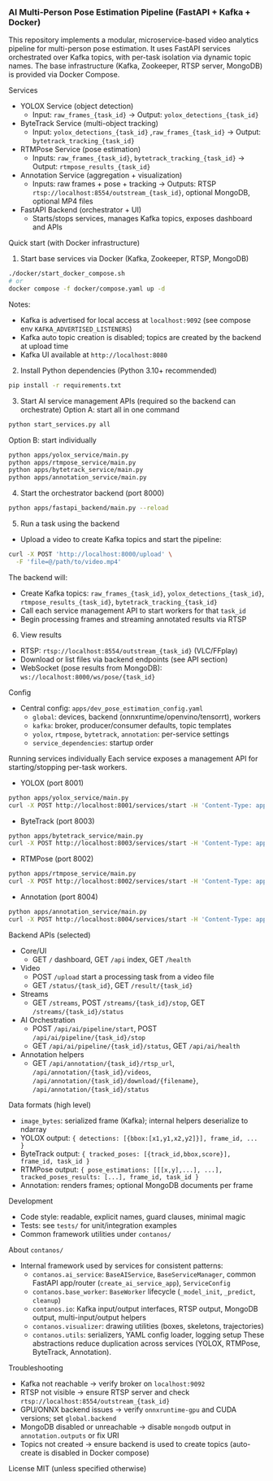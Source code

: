 ### AI Multi-Person Pose Estimation Pipeline (FastAPI + Kafka + Docker)

This repository implements a modular, microservice-based video analytics pipeline for multi-person pose estimation. It
uses FastAPI services orchestrated over Kafka topics, with per-task isolation via dynamic topic names. The base
infrastructure (Kafka, Zookeeper, RTSP server, MongoDB) is provided via Docker Compose.

Services

- YOLOX Service (object detection)
    - Input: `raw_frames_{task_id}` → Output: `yolox_detections_{task_id}`
- ByteTrack Service (multi-object tracking)
    - Input: `yolox_detections_{task_id}` ,`raw_frames_{task_id}`  → Output: `bytetrack_tracking_{task_id}`
- RTMPose Service (pose estimation)
    - Inputs: `raw_frames_{task_id}`, `bytetrack_tracking_{task_id}` → Output: `rtmpose_results_{task_id}`
- Annotation Service (aggregation + visualization)
    - Inputs: raw frames + pose + tracking → Outputs: RTSP `rtsp://localhost:8554/outstream_{task_id}`, optional
      MongoDB, optional MP4 files
- FastAPI Backend (orchestrator + UI)
    - Starts/stops services, manages Kafka topics, exposes dashboard and APIs

Quick start (with Docker infrastructure)

1) Start base services via Docker (Kafka, Zookeeper, RTSP, MongoDB)

```bash
./docker/start_docker_compose.sh
# or
docker compose -f docker/compose.yaml up -d
```

Notes:

- Kafka is advertised for local access at `localhost:9092` (see compose env `KAFKA_ADVERTISED_LISTENERS`)
- Kafka auto topic creation is disabled; topics are created by the backend at upload time
- Kafka UI available at `http://localhost:8080`

2) Install Python dependencies (Python 3.10+ recommended)

```bash
pip install -r requirements.txt
```

3) Start AI service management APIs (required so the backend can orchestrate)
   Option A: start all in one command

```bash
python start_services.py all
```

Option B: start individually

```bash
python apps/yolox_service/main.py
python apps/rtmpose_service/main.py
python apps/bytetrack_service/main.py
python apps/annotation_service/main.py
```

4) Start the orchestrator backend (port 8000)

```bash
python apps/fastapi_backend/main.py --reload
```

5) Run a task using the backend

- Upload a video to create Kafka topics and start the pipeline:

```bash
curl -X POST 'http://localhost:8000/upload' \
  -F 'file=@/path/to/video.mp4'
```

The backend will:

- Create Kafka topics: `raw_frames_{task_id}`, `yolox_detections_{task_id}`, `rtmpose_results_{task_id}`,
  `bytetrack_tracking_{task_id}`
- Call each service management API to start workers for that `task_id`
- Begin processing frames and streaming annotated results via RTSP

6) View results

- RTSP: `rtsp://localhost:8554/outstream_{task_id}` (VLC/FFplay)
- Download or list files via backend endpoints (see API section)
- WebSocket (pose results from MongoDB): `ws://localhost:8000/ws/pose/{task_id}`

Config

- Central config: `apps/dev_pose_estimation_config.yaml`
    - `global`: devices, backend (onnxruntime/openvino/tensorrt), workers
    - `kafka`: broker, producer/consumer defaults, topic templates
    - `yolox`, `rtmpose`, `bytetrack`, `annotation`: per-service settings
    - `service_dependencies`: startup order

Running services individually
Each service exposes a management API for starting/stopping per-task workers.

- YOLOX (port 8001)

```bash
python apps/yolox_service/main.py
curl -X POST http://localhost:8001/services/start -H 'Content-Type: application/json' -d '{"task_id":"camera1","config_path":"apps/dev_pose_estimation_config.yaml"}'
```

- ByteTrack (port 8003)

```bash
python apps/bytetrack_service/main.py
curl -X POST http://localhost:8003/services/start -H 'Content-Type: application/json' -d '{"task_id":"camera1","config_path":"apps/dev_pose_estimation_config.yaml"}'
```

- RTMPose (port 8002)

```bash
python apps/rtmpose_service/main.py
curl -X POST http://localhost:8002/services/start -H 'Content-Type: application/json' -d '{"task_id":"camera1","config_path":"apps/dev_pose_estimation_config.yaml"}'
```

- Annotation (port 8004)

```bash
python apps/annotation_service/main.py
curl -X POST http://localhost:8004/services/start -H 'Content-Type: application/json' -d '{"task_id":"camera1","config_path":"apps/dev_pose_estimation_config.yaml"}'
```

Backend APIs (selected)

- Core/UI
    - GET `/` dashboard, GET `/api` index, GET `/health`
- Video
    - POST `/upload` start a processing task from a video file
    - GET `/status/{task_id}`, GET `/result/{task_id}`
- Streams
    - GET `/streams`, POST `/streams/{task_id}/stop`, GET `/streams/{task_id}/status`
- AI Orchestration
    - POST `/api/ai/pipeline/start`, POST `/api/ai/pipeline/{task_id}/stop`
    - GET `/api/ai/pipeline/{task_id}/status`, GET `/api/ai/health`
- Annotation helpers
    - GET `/api/annotation/{task_id}/rtsp_url`, `/api/annotation/{task_id}/videos`,
      `/api/annotation/{task_id}/download/{filename}`, `/api/annotation/{task_id}/status`

Data formats (high level)

- `image_bytes`: serialized frame (Kafka); internal helpers deserialize to ndarray
- YOLOX output: `{ detections: [{bbox:[x1,y1,x2,y2]}], frame_id, ... }`
- ByteTrack output: `{ tracked_poses: [{track_id,bbox,score}], frame_id, task_id }`
- RTMPose output: `{ pose_estimations: [[[x,y],...], ...], tracked_poses_results: [...], frame_id, task_id }`
- Annotation: renders frames; optional MongoDB documents per frame

Development

- Code style: readable, explicit names, guard clauses, minimal magic
- Tests: see `tests/` for unit/integration examples
- Common framework utilities under `contanos/`

About `contanos/`

- Internal framework used by services for consistent patterns:
    - `contanos.ai_service`: `BaseAIService`, `BaseServiceManager`, common FastAPI app/router (`create_ai_service_app`),
      `ServiceConfig`
    - `contanos.base_worker`: `BaseWorker` lifecycle (`_model_init`, `_predict`, `cleanup`)
    - `contanos.io`: Kafka input/output interfaces, RTSP output, MongoDB output, multi-input/output helpers
    - `contanos.visualizer`: drawing utilities (boxes, skeletons, trajectories)
    - `contanos.utils`: serializers, YAML config loader, logging setup
      These abstractions reduce duplication across services (YOLOX, RTMPose, ByteTrack, Annotation).

Troubleshooting

- Kafka not reachable → verify broker on `localhost:9092`
- RTSP not visible → ensure RTSP server and check `rtsp://localhost:8554/outstream_{task_id}`
- GPU/ONNX backend issues → verify `onnxruntime-gpu` and CUDA versions; set `global.backend`
- MongoDB disabled or unreachable → disable `mongodb` output in `annotation.outputs` or fix URI
- Topics not created → ensure backend is used to create topics (auto-create is disabled in Docker compose)

License
MIT (unless specified otherwise)


